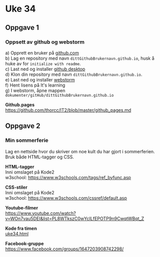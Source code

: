 # Uke 34

## Oppgave 1  
### Oppsett av github og webstorm  

a) Opprett en bruker på [github.com](https://github.com/)  
b) Lag en repository med navn ```dittGithubBrukernavn.github.io```, husk å huke av for ```initialize with readme```.  
c) Last ned og installer [github desktop](https://desktop.github.com/)  
d) Klon din repository med navn ```dittGithubBrukernavn.github.io```.  
e) Last ned og installer [webstorm](https://www.jetbrains.com/webstorm/)  
f) Hent lisens på It's learning  
g) I webstorm, åpne mappen ```dokumenter/gitHub/dittGithubBrukernavn.github.io```

**Github.pages**  
https://github.com/thorcc/IT2/blob/master/github_pages.md

## Oppgave 2
### Min sommerferie 
Lag en nettside hvor du skriver om noe kult du har gjort i sommerferien.  
Bruk både HTML-tagger og CSS.

**HTML-tagger**  
Inni omslaget på Kode2  
w3school: https://www.w3schools.com/tags/ref_byfunc.asp   


**CSS-stiler**  
Inni omslaget på Kode2  
w3school: https://www.w3schools.com/cssref/default.asp


**Youtube-filmer**  
https://www.youtube.com/watch?v=WOn7vau5DEI&list=PL8WTkszC0wYcILfEPOTP9n9CwqtWBqt_Z

**Kode fra timen**  
[uke34.html](../uke34_torsdag/uke34.html)

**Facebook-gruppe**  
https://www.facebook.com/groups/1647203908742298/
